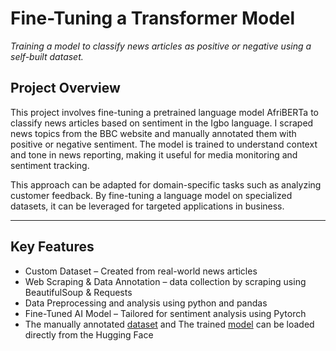 # **Fine-Tuning a Transformer Model**  
_Training a  model to classify news articles as positive or negative using a self-built dataset._  

## **Project Overview**  
This project involves fine-tuning a pretrained language model AfriBERTa to classify news articles based on sentiment in the Igbo language. I scraped news topics from the BBC website and manually annotated them with positive or negative sentiment. The model is trained to understand context and tone in news reporting, making it useful for media monitoring and sentiment tracking. 

This approach can be adapted for domain-specific tasks such as analyzing customer feedback. By fine-tuning a language model on specialized datasets, it can be leveraged for targeted applications in business.    

---

## **Key Features**  
- Custom Dataset – Created from real-world news articles 
- Web Scraping & Data Annotation – data collection by scraping using BeautifulSoup & Requests
- Data Preprocessing and analysis using python and pandas 
- Fine-Tuned AI Model – Tailored for sentiment analysis using Pytorch  
- The manually annotated [dataset](https://huggingface.co/datasets/Ifyokoh/IgboSenti-BBC) and The trained [model](https://huggingface.co/Ifyokoh/Igbo-sentiment-bbc) can be loaded directly from the Hugging Face 



